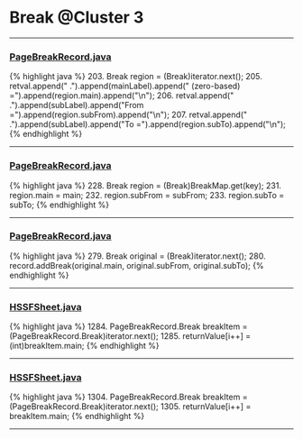 # Break @Cluster 3

***

### [PageBreakRecord.java](https://searchcode.com/codesearch/view/15642463/)
{% highlight java %}
203. Break region = (Break)iterator.next();
205. retval.append("     .").append(mainLabel).append(" (zero-based) =").append(region.main).append("\n");
206. retval.append("     .").append(subLabel).append("From    =").append(region.subFrom).append("\n");
207. retval.append("     .").append(subLabel).append("To      =").append(region.subTo).append("\n");
{% endhighlight %}

***

### [PageBreakRecord.java](https://searchcode.com/codesearch/view/15642463/)
{% highlight java %}
228. Break region = (Break)BreakMap.get(key);
231.     region.main = main;
232.     region.subFrom = subFrom;
233.     region.subTo = subTo;
{% endhighlight %}

***

### [PageBreakRecord.java](https://searchcode.com/codesearch/view/15642463/)
{% highlight java %}
279. Break original = (Break)iterator.next();
280. record.addBreak(original.main, original.subFrom, original.subTo);
{% endhighlight %}

***

### [HSSFSheet.java](https://searchcode.com/codesearch/view/15642322/)
{% highlight java %}
1284. PageBreakRecord.Break breakItem = (PageBreakRecord.Break)iterator.next();
1285. returnValue[i++] = (int)breakItem.main;
{% endhighlight %}

***

### [HSSFSheet.java](https://searchcode.com/codesearch/view/15642322/)
{% highlight java %}
1304. PageBreakRecord.Break breakItem = (PageBreakRecord.Break)iterator.next();
1305. returnValue[i++] = breakItem.main;
{% endhighlight %}

***

